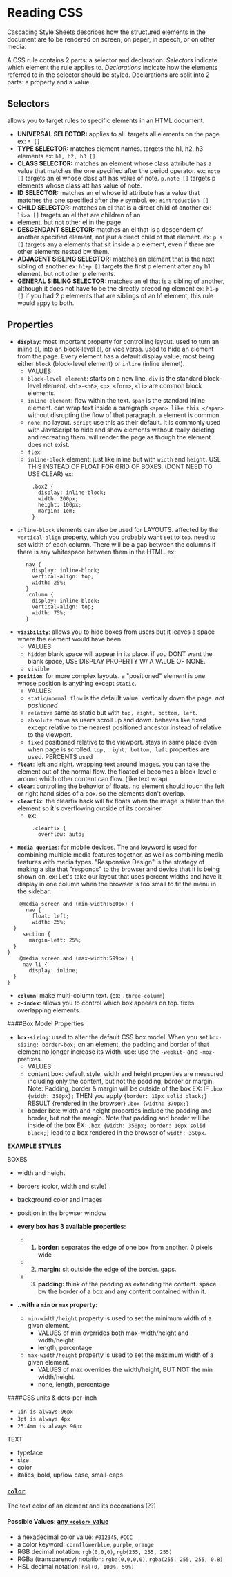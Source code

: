 # Reading CSS 
Cascading Style Sheets describes how the structured elements in the document are to be rendered on screen, on paper, in speech, or on other media.

A CSS rule contains 2 parts: a selector and declaration.
*Selectors* indicate which element the rule applies to. *Declarations* indicate how the elements referred to in the selector should be styled. Declarations are split into 2 parts: a property and a value.

## Selectors
allows you to target rules to specific elements in an HTML document.
- **UNIVERSAL SELECTOR:** applies to all. targets all elements on the page ex: `* []`
- **TYPE SELECTOR:** matches element names. targets the h1, h2, h3 elements ex: `h1, h2, h3 []`
- **CLASS SELECTOR:** matches an element whose class attribute has a value that matches the one specified after the period operator. ex: `note []` targets an el whose class att has value of note. `p.note []` targets p elements whose class att has value of note.
- **ID SELECTOR:** matches an el whose id attribute has a value that matches the one specified after the `#` symbol. ex: `#introduction []`
- **CHILD SELECTOR:** matches an el that is a direct child of another ex: `li>a []` targets an <a> el that are children of an <li> element. but not other <a> el in the page
- **DESCENDANT SELECTOR:** matches an el that is a descendent of another specified element, not jsut a direct child of that element. ex: `p a []` targets any a elements that sit inside a p element, even if there are other elements nested bw them.
- **ADJACENT SIBLING SELECTOR:** matches an element that is the next sibling of another ex: `h1+p []` targets the first p element after any h1 element, but not other p elements.
- **GENERAL SIBLING SELECTOR:** matches an el that is a sibling of another, although it does not have to be the directly preceding element ex: `h1-p []` if you had 2 p elements that are siblings of an h1 element, this rule would appy to both.


## Properties

- **`display`**: most important property for controlling layout. used to turn an inline el, into an block-level el, or vice versa. used to hide an element from the page. Every element has a default display value, most being either `block` (block-level element) or `inline` (inline elemet).
  - VALUES:
  - `block-level element`: starts on a new line. `div` is the standard block-level element. `<h1>-<h6>`, `<p>`, `<form>`, `<li>` are common block elements.
  - `inline element`: flow within the text. `span` is the standard inline element. can wrap text inside a paragraph `<span> like this </span>` without disrupting the flow of that paragraph. `a` element is common.
  - `none`: no layout. `script` use this as their default. It is commonly used with JavaScript to hide and show elements without really deleting and recreating them. will render the page as though the element does not exist.
  - `flex`: 
  - `inline-block` element: just like inline but with `width` and `height`. USE THIS INSTEAD OF FLOAT FOR GRID OF BOXES. (DONT NEED TO USE CLEAR) ex:
```
        .box2 {
          display: inline-block;
          width: 200px;
          height: 100px;
          margin: 1em;
        }
```
  - `inline-block` elements can also be used for LAYOUTS. affected by the `vertical-align` property, which you probably want set to `top`. need to set width of each column. There will be a gap between the columns if there is any whitespace between them in the HTML. ex:
      
```
      nav {
        display: inline-block;
        vertical-align: top;
        width: 25%;
      }
      .column {
        display: inline-block;
        vertical-align: top;
        width: 75%;
      }
```
- **`visibility`**: allows you to hide boxes from users but it leaves a space where the element would have been.
  - VALUES:
  - `hidden` blank space will appear in its place. if you DONT want the blank space, USE DISPLAY PROPERTY W/ A VALUE OF NONE.
  - `visible`
- **`position`**: for more complex layouts. a "positioned" element is one whose position is anything except `static`.
  - VALUES:
  - `static`/`normal flow` is the default value. vertically down the page. *not positioned*
  - `relative` same as static but with `top, right, bottom, left`.
  - `absolute` move as users scroll up and down. behaves like fixed except relative to the nearest positioned ancestor instead of relative to the viewport.
  - `fixed` positioned relative to the viewport. stays in same place even when page is scrolled. `top, right, bottom, left` properties are used. PERCENTS used
- **`float`**: left and right. wrapping text around images. you can take the element out of the normal flow. the floated el becomes a block-level el around which other content can flow. (like text wrap)
- **`clear`**: controlling the behavior of floats. no element should touch the left or right hand sides of a box. so the elements don't overlap.
- **`clearfix`**: the clearfix hack will fix floats when the image is taller than the element so it's overflowing outside of its container.
  - ex: 
```
        .clearfix {
          overflow: auto;
```
- **`Media queries`**: for mobile devices. The `and` keyword is used for combining multiple media features together, as well as combining media features with media types. "Responsive Design" is the strategy of making a site that "responds" to the browser and device that it is being shown on. ex: Let's take our layout that uses percent widths and have it display in one column when the browser is too small to fit the menu in the sidebar:
```
    @media screen and (min-width:600px) {
      nav {
        float: left;
        width: 25%;
  }
     section {
       margin-left: 25%;
  }
}
    @media screen and (max-width:599px) {
     nav li {
       display: inline;
  }
}
```
- **`column`**: make multi-column text. (ex: `.three-column`)
- **`z-index`**: allows you to control which box appears on top. fixes overlapping elements.


####Box Model Properties
- **`box-sizing`**: used to alter the default CSS box model. When you set `box-sizing: border-box;` on an element, the padding and border of that element no longer increase its width. use: use the `-webkit-` and `-moz-` prefixes.
  - VALUES:
  - content box: default style. width and height properties are measured including only the content, but not the padding, border or margin. Note: Padding, border & margin will be outside of the box EX: IF `.box {width: 350px};` THEN you apply `{border: 10px solid black;}` RESULT {rendered in the browser} `.box {width: 370px;}`
  - border box: width and height properties include the padding and border, but not the margin. Note that padding and border will be inside of the box EX:  `.box {width: 350px; border: 10px solid black;}` lead to a box rendered in the browser of `width: 350px`. 





**EXAMPLE STYLES**

BOXES
- width and height
- borders (color, width and style)
- background color and images
- position in the browser window

- **every box has 3 available properties:**
  - 1. **border:** separates the edge of one box from another. 0 pixels wide
  - 2. **margin:** sit outside the edge of the border. gaps.
  - 3. **padding:** think of the padding as extending the content. space bw the border of a box and any content contained within it.
- **..with a `min` or `max` property:**
  - `min-width/height` property is used to set the minimum width of a given element.
    - VALUES of min overrides both max-width/height and width/height.
    - length, percentage
  - `max-width/height` property is used to set the maximum width of a given element.
    - VALUES of max overrides the width/height, BUT NOT the min width/height.
    - none, length, percentage

####CSS units & dots-per-inch
- `1in is always 96px`
- `3pt is always 4px`
- `25.4mm is always 96px`

TEXT
- typeface
- size
- color
- italics, bold, up/low case, small-caps

### [`color`](https://developer.mozilla.org/en-US/docs/Web/CSS/color) 

The text color of an element and its decorations (??)

#### Possible Values: [any `<color>` value](https://developer.mozilla.org/en-US/docs/Web/CSS/color_value)

* a hexadecimal color value: `#012345`, `#CCC`
* a color keyword: `cornflowerblue`, `purple`, `orange`
* RGB decimal notation: `rgb(0,0,0)`, `rgb(255, 255, 255)`
* RGBa (transparency) notation: `rgba(0,0,0,0)`, `rgba(255, 255, 255, 0.8)`
* HSL decimal notation: `hsl(0, 100%, 50%)`
